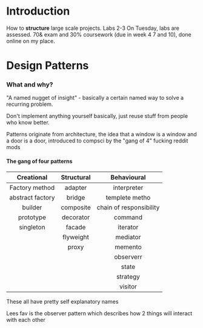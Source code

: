 # Introduction
How to **structure** large scale projects.
Labs 2-3 On Tuesday, labs are assessed.
70& exam and 30% coursework (due in week 4 7 and 10), done online on my place.
# Design Patterns

### What and why?

"A named nugget of insight" - basically a certain named way to solve a recurring problem.

Don't implement anything yourself basically, just reuse stuff from people who know better.

Patterns originate from architecture, the idea that a window is a window and a door is a door, introduced to compsci by the "gang of 4" fucking reddit mods

#### The gang of four patterns

|    Creational    | Structural |       Behavioural       |
| :--------------: | :--------: | :---------------------: |
|  Factory method  |  adapter   |       interpreter       |
| abstract factory |   bridge   |     templete metho      |
|     builder      | composite  | chain of responsibility |
|    prototype     | decorator  |         command         |
|    singleton     |   facade   |        iterator         |
|                  | flyweight  |        mediator         |
|                  |   proxy    |         memento         |
|                  |            |        observerr        |
|                  |            |          state          |
|                  |            |        strategy         |
|                  |            |         visitor         |
These all have pretty self explanatory names

Lees fav is the observer pattern which describes how 2 things will interact with each other